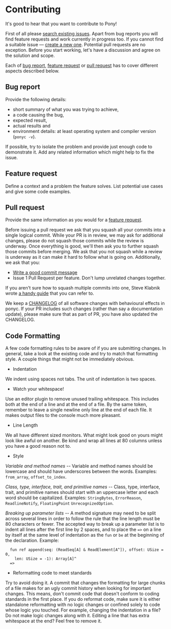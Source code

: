 Contributing
============

It's good to hear that you want to contribute to Pony!

First of all please [search existing issues][complete-issue-list]. Apart from bug reports you will
find feature requests and work currently in progress too. If you cannot find a suitable issue —
[create a new one][new-issue]. Potential pull requests are no exception. Before you start working,
let's have a discussion and agree on the solution and scope.

Each of [bug report](#bug-report), [feature request](#feature-request) or [pull request](#pull-request)
has to cover different aspects described below.

Bug report
----------
Provide the following details:

  - short summary of what you was trying to achieve,
  - a code causing the bug,
  - expected result,
  - actual results and
  - environment details: at least operating system and compiler version (`ponyc -v`).

If possible, try to isolate the problem and provide just enough code to demonstrate it. Add any
related information which might help to fix the issue.

Feature request
---------------
Define a context and a problem the feature solves. List potential use cases and give some code
examples.

Pull request
------------
Provide the same information as you would for a [feature request](#feature-request).

Before issuing a pull request we ask that you squash all your commits into a 
single logical commit. While your PR is in review, we may ask for additional
changes, please do not squash those commits while the review is underway. Once
everything is good, we'll then ask you to further squash those commits before
merging. We ask that you not squash while a review is underway as it can make it
hard to follow what is going on. Additionally, we ask that you:

* [Write a good commit message](http://chris.beams.io/posts/git-commit/)
* Issue 1 Pull Request per feature. Don't lump unrelated changes together.

If you aren't sure how to squash multiple commits into one, Steve Klabnik wrote
[a handy guide](http://blog.steveklabnik.com/posts/2012-11-08-how-to-squash-commits-in-a-github-pull-request)
that you can refer to. 

We keep a [CHANGELOG](CHANGELOG.md) of all software changes with behavioural 
effects in ponyc. If your PR includes such changes (rather than say a
documentation update), please make sure that as part of PR, you have also
updated the CHANGELOG.

Code Formatting
---------------
A few code formatting rules to be aware of if you are submitting changes. In
general, take a look at the existing code and try to match that formatting
style. A couple things that might not be immediately obvious.

* Indentation

We indent using spaces not tabs. The unit of indentation is two spaces.

* Watch your whitespace!

Use an editor plugin to remove unused trailing whitespace. This includes both at
the end of a line and at the end of a file. By the same token, remember to leave
a single newline only line at the end of each file. It makes output files to the
console much more pleasant.

* Line Length

We all have different sized monitors. What might look good on yours might look
like awful on another. Be kind and wrap all lines at 80 columns unless you
have a good reason not to.

* Style

*Variable and method names* -- Variable and method names should be
lowercase and should have underscores between the words. Examples:
`from_array`, `offset_to_index`.

*Class, type, interface, trait, and primitive names* -- Class, type,
interface, trait, and primitive names should start with an uppercase
letter and each word should be capitalized. Examples: `StringBytes`,
`ErrorReason`, `ReadlineNotify`, `FloatingPoint` `UnrecognizedOption`.

*Breaking up parameter lists* -- A method signature may need to be
split across several lines in order to follow the rule that the line
length must be 80 characters or fewer. The accepted way to break up a
parameter list is to indent all lines after the first line by 2
spaces, and to place the `=>` on a line by itself at the same level of
indentation as the `fun` or `be` at the beginning of the
declaration. Example:

```pony
  fun ref append(seq: (ReadSeq[A] & ReadElement[A^]), offset: USize = 0,
    len: USize = -1): Array[A]^
  =>
```

* Reformatting code to meet standards

Try to avoid doing it. A commit that changes the formatting for large chunks of
a file makes for an ugly commit history when looking for important changes. This
means, don't commit code that doesn't conform to coding standards in the first
place. If you do reformat code, make sure it is either standalone reformatting
with no logic changes or confined solely to code whose logic you touched. For
example, changing the indentation in a file? Do not make logic changes along
with it. Editing a line that has extra whitespace at the end? Feel free to
remove it.

[complete-issue-list]: //github.com/ponylang/ponyc/search?q=&type=Issues&utf8=%E2%9C%93
[new-issue]: //github.com/ponylang/ponyc/issues/new
